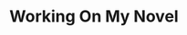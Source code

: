 ---
ee_id: '54'
site: '1'
type: '2'
url: 2009-032-working-on-my-novel
title: Working On My Novel
year: '2009'
display_year: '2009'
medium: Social network search
dims:
pitch: "​Search for “working on my novel” on the social network Twitter."
ps: 'Original link (which doesn’t work anymore) was: http://twitter.com/#search?q=“working
  on my novel”, but I have found the original Buzzfeed post where I first thought
  of the idea. LOL! ;-)'
live_url: https://web.archive.org/web/20110903012902/http://www.buzzfeed.com/arcangel/great-twitter-searches-volume-1-working-on-my-n
related: |-
  [2205] [2012-066-working-on-my-novel] 2012-066 Working On My Novel (Twitter Feed)
  [4127] [2012-037-work-on-my-novel-book] 2012-037 Work On My Novel (book)
youtube:
related_code:
imgs: working-on-my-novel-2009-032-digital-database-1-ih.jpg
subheading: "(Twitter Search)"
download:
add_credit:
add_credits:
commission:
layout: things-i-made
---